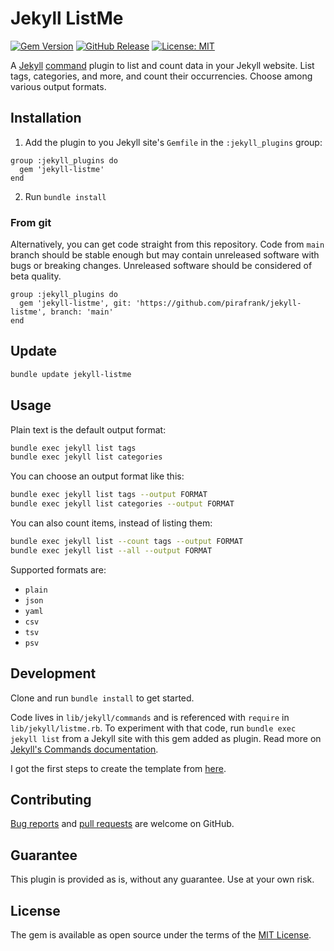 # Jekyll ListMe

[![Gem Version](https://img.shields.io/gem/v/jekyll-listme)](https://rubygems.org/gems/jekyll-listme)
[![GitHub Release](https://img.shields.io/github/v/release/pirafrank/jekyll-listme)](https://github.com/pirafrank/jekyll-listme/releases/latest)
[![License: MIT](https://img.shields.io/badge/License-MIT-blue.svg)](https://opensource.org/licenses/MIT)

A [Jekyll](https://jekyllrb.com/) [command](https://jekyllrb.com/docs/plugins/commands/) plugin to list and count data in your Jekyll website. List tags, categories, and more, and count their occurrencies. Choose among various output formats.

## Installation

1. Add the plugin to you Jekyll site's `Gemfile` in the `:jekyll_plugins` group:

```Gemfile
group :jekyll_plugins do
  gem 'jekyll-listme'
end
```

2. Run `bundle install`

### From git

Alternatively, you can get code straight from this repository. Code from `main` branch should be stable enough but may contain unreleased software with bugs or breaking changes. Unreleased software should be considered of beta quality.

```Gemfile
group :jekyll_plugins do
  gem 'jekyll-listme', git: 'https://github.com/pirafrank/jekyll-listme', branch: 'main'
end
```

## Update

```sh
bundle update jekyll-listme
```

## Usage

Plain text is the default output format:

```sh
bundle exec jekyll list tags
bundle exec jekyll list categories
```

You can choose an output format like this:

```sh
bundle exec jekyll list tags --output FORMAT
bundle exec jekyll list categories --output FORMAT
```

You can also count items, instead of listing them:

```sh
bundle exec jekyll list --count tags --output FORMAT
bundle exec jekyll list --all --output FORMAT
```

Supported formats are:

- `plain`
- `json`
- `yaml`
- `csv`
- `tsv`
- `psv`

## Development

Clone and run `bundle install` to get started.

Code lives in `lib/jekyll/commands` and is referenced with `require` in `lib/jekyll/listme.rb`. To experiment with that code, run `bundle exec jekyll list` from a Jekyll site with this gem added as plugin. Read more on [Jekyll's Commands documentation](https://jekyllrb.com/docs/plugins/commands/).

I got the first steps to create the template from [here](https://maxchadwick.xyz/blog/building-a-custom-jekyll-command-plugin).

## Contributing

[Bug reports](https://github.com/pirafrank/jekyll-listme/issues) and [pull requests](https://github.com/pirafrank/jekyll-listme/pulls) are welcome on GitHub.

## Guarantee

This plugin is provided as is, without any guarantee. Use at your own risk.

## License

The gem is available as open source under the terms of the [MIT License](https://opensource.org/licenses/MIT).
